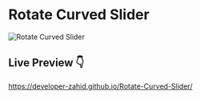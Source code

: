 
# Rotate Curved Slider
![Rotate Curved Slider](https://developer-zahid.github.io/Rotate-Curved-Slider/assets/images/github-preview.png)


## Live Preview 👇

https://developer-zahid.github.io/Rotate-Curved-Slider/
